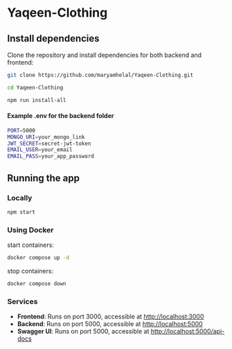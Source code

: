 # Yaqeen-Clothing

## Install dependencies

Clone the repository and install dependencies for both backend and frontend:

```bash
git clone https://github.com/maryamhelal/Yaqeen-Clothing.git
```

```bash
cd Yaqeen-Clothing
```

```bash
npm run install-all
```

#### Example .env for the backend folder

```bash
PORT=5000
MONGO_URI=your_mongo_link
JWT_SECRET=secret-jwt-token
EMAIL_USER=your_email
EMAIL_PASS=your_app_password
```

## Running the app

### Locally

```bash
npm start
```

### Using Docker

start containers:

```bash
docker compose up -d
```

stop containers:

```bash
docker compose down
```

### Services

- **Frontend**: Runs on port 3000, accessible at [http://localhost:3000](http://localhost:3000)
- **Backend**: Runs on port 5000, accessible at [http://localhost:5000](http://localhost:5000)
- **Swagger UI**: Runs on port 5000, accessible at [http://localhost:5000/api-docs](http://localhost:5000/api-docs)
